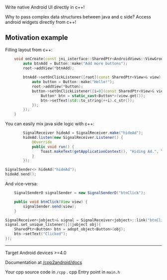 Write native Android UI directly in c++!

Why to pass complex data structures between java and c side? Access android widgets directly from c++!

## Motivation example

Filling layout from c++:

```c++
    void onCreate(const jni_interface::SharedPtr<AndroidViews::ViewGroup>& root){
        auto btnAdd = Button::make("Add more buttons");
        root->addView(*btnAdd);
      
        btnAdd->setOnClickListener([root](const SharedPtr<View>& view) {
            auto button = Button::make("Hello!");
            root->addView(*button);
            button->setOnClickListener([i=0](const SharedPtr<View>& view) mutable {
                Button* btn = static_cast<Button*>(view.get());
                btn->setText(std::to_string(++i).c_str());
            });          
        });
    }
```



You can easily mix java side logic with c++:

```java
        SignalReceiver hideAd = SignalReceiver.make("hideAd");
        hideAd.listen(new SignalReceiver.Listener() {
            @Override
            public void run() {
                Toast.makeText(getApplicationContext(), "Hiding Ad.", Toast.LENGTH_LONG).show();
            }
        });
```

```c++
SignalSender<> hideAd("hideAd");
hideAd.send();
```



And vice-versa:

```java
    SignalSenderO signalSender = new SignalSenderO("btnClick");

    public void btnClick(View view) {
        signalSender.send(view);
    }
```

```c++
SignalReceiver<jobject>& signal = SignalReceiver<jobject>::link("btnClick");
signal.set_unique_listener([](jobject obj){
    SharedPtr<Button> btn = adopt_object<Button>(obj);
    btn->setText("Clicked");
});
```



---

Target Android devices >=4.0

Documentation at [/cpp2android/docs](/cpp2android/docs)

Your cpp source code in `/cpp` . cpp Entry point in `main.h`